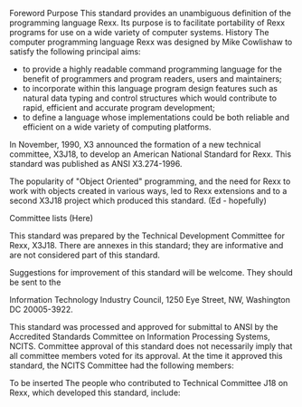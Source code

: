 Foreword
Purpose
This standard provides an unambiguous definition of the programming language Rexx. Its purpose is to
facilitate portability of Rexx programs for use on a wide variety of computer systems.
History
The computer programming language Rexx was designed by Mike Cowlishaw to satisfy the following
principal aims:
- to provide a highly readable command programming language for the benefit of programmers and
program readers, users and maintainers;
- to incorporate within this language program design features such as natural data typing and control
structures which would contribute to rapid, efficient and accurate program development;
- to define a language whose implementations could be both reliable and efficient on a wide variety of
computing platforms.

In November, 1990, X3 announced the formation of a new technical committee, X3J18, to develop an
American National Standard for Rexx. This standard was published as ANSI X3.274-1996.

The popularity of "Object Oriented" programming, and the need for Rexx to work with objects created in
various ways, led to Rexx extensions and to a second X3J18 project which produced this standard. (Ed -
hopefully)

Committee lists
(Here)

This standard was prepared by the Technical Development Committee for Rexx, X3J18.
There are annexes in this standard; they are informative and are not considered part of this standard.

Suggestions for improvement of this standard will be welcome. They should be sent to the

Information Technology Industry Council, 1250 Eye Street, NW, Washington DC 20005-3922.

This standard was processed and approved for submittal to ANSI by the Accredited Standards
Committee on Information Processing Systems, NCITS. Committee approval of this standard does not
necessarily imply that all committee members voted for its approval. At the time it approved this standard,
the NCITS Committee had the following members:

To be inserted
The people who contributed to Technical Committee J18 on Rexx, which developed this standard,
include:
